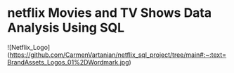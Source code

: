 # netflix Movies and TV Shows Data Analysis Using SQL

![Netflix_Logo] (https://github.com/CarmenVartanian/netflix_sql_project/tree/main#:~:text=BrandAssets_Logos_01%2DWordmark.jpg)
